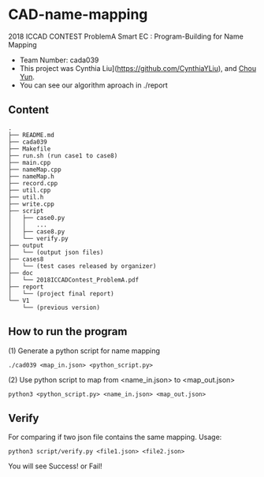 # CAD-name-mapping
2018 ICCAD CONTEST ProblemA  Smart EC : Program-Building for Name Mapping

* Team Number: cada039
* This project was Cynthia Liu](https://github.com/CynthiaYLiu), and [Chou Yun](https://github.com/TeresaChou).
* You can see our algorithm aproach in ./report


## Content
```
.
├── README.md
├── cada039
├── Makefile
├── run.sh (run case1 to case8)
├── main.cpp
├── nameMap.cpp
├── nameMap.h
├── record.cpp
├── util.cpp
├── util.h
├── write.cpp
├── script
│   ├── case0.py
│   │   ...
│   ├── case8.py
│   └── verify.py
├── output
│   └── (output json files)
├── cases8
│   └── (test cases released by organizer)
├── doc
│   └── 2018ICCADContest_ProblemA.pdf
├── report
│   └── (project final report)
└── V1
    └── (previous version)

```

## How to run the program
(1) Generate a python script for name mapping
```
./cad039 <map_in.json> <python_script.py> 
```
(2) Use python script to map from <name_in.json> to <map_out.json>
```
python3 <python_script.py> <name_in.json> <map_out.json>
```

## Verify

For comparing if two json file contains the same mapping.
Usage:
```
python3 script/verify.py <file1.json> <file2.json>
```
You will see Success! or Fail!